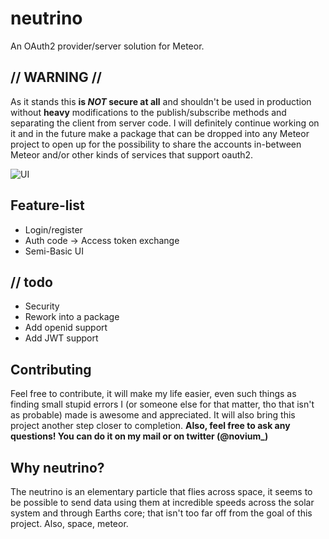 # neutrino
An OAuth2 provider/server solution for Meteor.

## // WARNING //
As it stands this **is *NOT* secure at all** and shouldn't be used in production without **heavy** modifications to the publish/subscribe methods and separating the client from server code. I will definitely continue working on it and in the future make a package that can be dropped into any Meteor project to open up for the possibility to share the accounts in-between Meteor and/or other kinds of services that support oauth2.

![UI](http://puu.sh/hRQC7/c98bc5c07f.png)

## Feature-list
* Login/register
* Auth code -> Access token exchange
* Semi-Basic UI

## // todo
* Security
* Rework into a package
* Add openid support
* Add JWT support

## Contributing
Feel free to contribute, it will make my life easier, even such things as
finding small stupid errors I (or someone else for that matter, tho that isn't
as probable) made is awesome and appreciated. It will also bring this project
another step closer to completion.
**Also, feel free to ask any questions! You can do it on my mail or on twitter (@novium_)**

## Why neutrino?
The neutrino is an elementary particle that flies across space, it seems to be
possible to send data using them at incredible speeds across the solar system
and through Earths core; that isn't too far off from the goal of this project.
Also, space, meteor.
